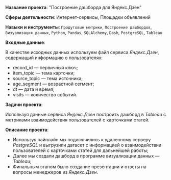 **Название проекта**: "Построение дашборда для Яндекс.Дзен"

**Сферы деятельности**: Интернет-сервисы, Площадки объявлений

**Навыки и инструменты**: `Продутовые метрики`, `Построение дашбордов`, `Визуализация данных`, `Python`, `Pandas`, `SQLAlchemy`, `Dash`, `PostgreSQL`, `Tableau`


**Входные данные**:

В качестве исходных данных используем файл сервиса *Яндекс.Дзен*, содержащий информацию о пользователях:

- record_id — первичный ключ;
- item_topic — тема карточки;
- source_topic — тема источника;
- age_segment — возрастной сегмент;
- dt — дата и время;
- visits — количество событий.

**Задачи проекта**: 

Используя данные сервиса *Яндекс.Дзен* построить дашборд в *Tableau* с метриками взаимодействия пользователей с карточками статей.

**Описание проекта**:

- Используя пайплайн мы подключились к удаленному серверу *PostgreSQL* и выгрузили датасет с информацией о взаимодействии пользователей с карточками статей для дальнейшей работы;
- Далее мы создали дашборд в программе визуализации данных — *Tableau*;
- Финальным этапом было создание презентации и ответы на вопросы менеджеров из *Яндекс.Дзен*.
